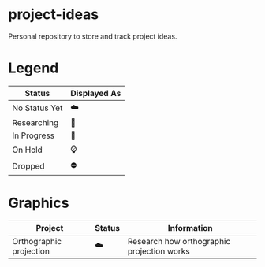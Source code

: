 # project-ideas
Personal repository to store and track project ideas.

# Legend 
Status | Displayed As |
--------------- |  ----- |
No Status Yet | :cloud: |
Researching | :mag_right: |
In Progress | :construction: |
On Hold | :watch: |
Dropped | :no_entry: |


# Graphics
Project | Status | Information |
-|-|-|
Orthographic projection  | :cloud: | Research how orthographic projection works |

